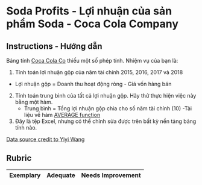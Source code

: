 # Soda Profits - Lợi nhuận của sản phẩm Soda - Coca Cola Company

## Instructions - Hướng dẫn

Bảng tính [Coca Cola Co](CocaColaCo.xlsx) thiếu một số phép tính. Nhiệm vụ của bạn là:

1. Tính toán lợi nhuận gộp của năm tài chính 2015, 2016, 2017 và 2018
* Lợi nhuận gộp = Doanh thu hoạt động ròng - Giá vốn hàng bán
2. Tính toán trung bình của tất cả lợi nhuận gộp. Hãy thử thực hiện việc này bằng một hàm.
    - Trung bình = Tổng lợi nhuận gộp chia cho số năm tài chính (10)
    -Tài liệu về hàm [AVERAGE function](https://support.microsoft.com/en-us/office/average-function-047bac88-d466-426c-a32b-8f33eb960cf6)
3. Đây là tệp Excel, nhưng có thể chỉnh sửa được trên bất kỳ nền tảng bảng tính nào.

[Data source credit to Yiyi Wang](https://www.kaggle.com/yiyiwang0826/cocacola-excel)

## Rubric

Exemplary | Adequate | Needs Improvement
--- | --- | -- |
